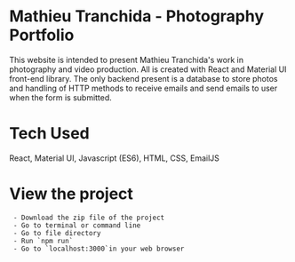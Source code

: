 # Mathieu Tranchida - Photography Portfolio

This website is intended to present Mathieu Tranchida's work in photography and video production. All is created with React and Material UI front-end library. 
The only backend present is a database to store photos and handling of HTTP methods to receive emails and send emails to user when the form is submitted. 

# Tech Used
React, Material UI, Javascript (ES6), HTML, CSS, EmailJS

# View the project 
     - Download the zip file of the project
     - Go to terminal or command line
     - Go to file directory
     - Run `npm run` 
     - Go to `localhost:3000`in your web browser
 
